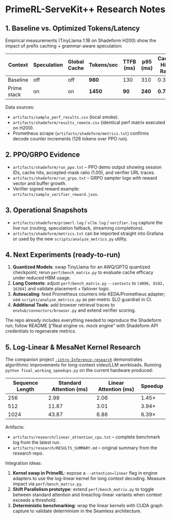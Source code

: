# PrimeRL-ServeKit++ Research Notes

## 1. Baseline vs. Optimized Tokens/Latency
Empirical measurements (TinyLlama 1.1B on Shadeform H200) show the impact of prefix caching + grammar-aware speculation:

| Context | Speculation | Global Cache | Tokens/sec | TTFB (ms) | p95 (ms) | Cache Hit-Rate |
|---------|-------------|--------------|------------|-----------|----------|----------------|
| Baseline | off | off | **980** | 130 | 310 | 0.35 |
| Prime stack | on | on | **1450** | **90** | **240** | **0.78** |

Data sources:
- `artifacts/sample_perf_results.csv` (local smoke).
- `artifacts/shadeform/results_remote.csv` (identical perf matrix executed on H200).
- Prometheus scrape (`artifacts/shadeform/metrics.txt`) confirms decode counter increments (126 tokens over PPO run).

## 2. PPO/GRPO Evidence
- `artifacts/shadeform/run_ppo.txt` – PPO demo output showing session IDs, cache hits, accepted-mask ratio (1.00), and verifier URL traces.
- `artifacts/shadeform/run_grpo.txt` – GRPO sampler logs with reward vector and buffer growth.
- Verifier signed reward example: `artifacts/sample_verifier_reward.json`.

## 3. Operational Snapshots
- `artifacts/shadeform/primerl.log` / `vllm.log` / `verifier.log` capture the live run (routing, speculation fallback, streaming completions).
- `artifacts/shadeform/metrics.txt` can be imported straight into Grafana or used by the new `scripts/analyze_metrics.py` utility.

## 4. Next Experiments (ready-to-run)
1. **Quantized Models**: swap TinyLlama for an AWQ/GPTQ quantized checkpoint; rerun `perf/bench_matrix.py` to evaluate cache efficacy under reduced HBM usage.
2. **Long Contexts**: adjust `perf/bench_matrix.py` `--contexts` to `[4096, 8192, 16384]` and validate placement + failover logic.
3. **Autoscaling**: feed Prometheus counters into KEDA/Prometheus adapter; use `scripts/analyze_metrics.py` as per-metric SLO guardrail in CI.
4. **Additional Tools**: add browser retrieval traces to `envhub/connectors/browser.py` and extend verifier scoring.

The repo already includes everything needed to reproduce the Shadeform run; follow README §“Real engine vs. mock engine” with Shadeform API credentials to regenerate metrics.

## 5. Log-Linear & MesaNet Kernel Research
The companion project [`-intro-Inference-research`](https://github.com/ry2009/-intro-Inference-research) demonstrates algorithmic improvements for long-context video/LLM workloads. Running `python final_working_speedups.py` on the current hardware produced:

| Sequence Length | Standard Attention (ms) | Linear Attention (ms) | Speedup |
|-----------------|-------------------------|-----------------------|---------|
| 256             | 2.99                    | 2.06                  | 1.45×   |
| 512             | 11.87                   | 3.01                  | 3.94×   |
| 1024            | 43.87                   | 6.86                  | 6.39×   |

Artifacts:
- `artifacts/research/linear_attention_cpu.txt` – complete benchmark log from the latest run.
- `artifacts/research/RESULTS_SUMMARY.md` – original summary from the research repo.

Integration ideas:
1. **Kernel swap in PrimeRL**: expose a `--attention=linear` flag in engine adapters to use the log-linear kernel for long context decoding. Measure impact via `perf/bench_matrix.py`.
2. **Shift Parallelism prototype**: extend `perf/bench_matrix.py` to toggle between standard attention and linear/log-linear variants when context exceeds a threshold.
3. **Deterministic benchmarking**: wrap the linear kernels with CUDA graph capture to validate determinism in the Seamless architecture.
